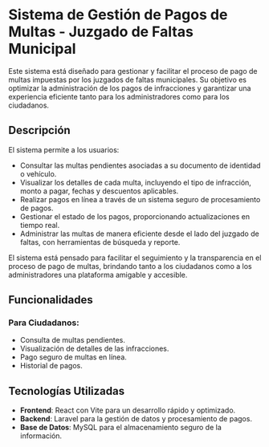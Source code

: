 # Sistema de Gestión de Pagos de Multas - Juzgado de Faltas Municipal

Este sistema está diseñado para gestionar y facilitar el proceso de pago de multas impuestas por los juzgados de faltas municipales. Su objetivo es optimizar la administración de los pagos de infracciones y garantizar una experiencia eficiente tanto para los administradores como para los ciudadanos.

## Descripción

El sistema permite a los usuarios:

- Consultar las multas pendientes asociadas a su documento de identidad o vehículo.
- Visualizar los detalles de cada multa, incluyendo el tipo de infracción, monto a pagar, fechas y descuentos aplicables.
- Realizar pagos en línea a través de un sistema seguro de procesamiento de pagos.
- Gestionar el estado de los pagos, proporcionando actualizaciones en tiempo real.
- Administrar las multas de manera eficiente desde el lado del juzgado de faltas, con herramientas de búsqueda y reporte.

El sistema está pensado para facilitar el seguimiento y la transparencia en el proceso de pago de multas, brindando tanto a los ciudadanos como a los administradores una plataforma amigable y accesible.

## Funcionalidades

### Para Ciudadanos:
- Consulta de multas pendientes.
- Visualización de detalles de las infracciones.
- Pago seguro de multas en línea.
- Historial de pagos.

## Tecnologías Utilizadas

- **Frontend**: React con Vite para un desarrollo rápido y optimizado.
- **Backend**: Laravel para la gestión de datos y procesamiento de pagos.
- **Base de Datos**: MySQL para el almacenamiento seguro de la información.